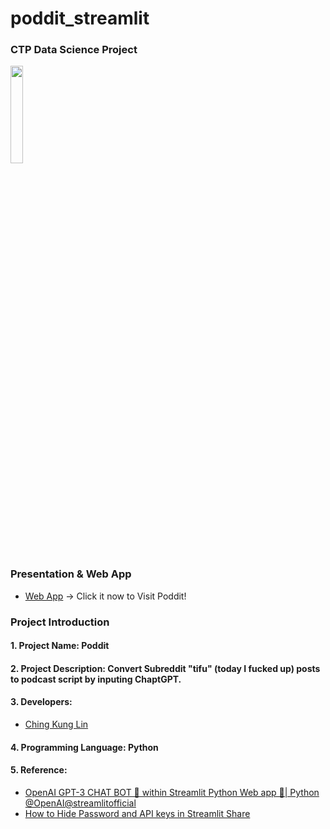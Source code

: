 # poddit_streamlit
### CTP Data Science Project
<p align="left">
<img src="https://media-exp1.licdn.com/dms/image/C4E0BAQE2heJzO0qrMA/company-logo_200_200/0/1657824337700?e=2147483647&v=beta&t=lOco_8ge4JOQea6C5JBXpuieNKbVoi6q-WLzIo7aTJY" width=20%>
</p>

### Presentation & Web App 
 - [Web App](https://sheisol310-poddit-streamlit-app-qihp7g.streamlit.app/) -> Click it now to Visit Poddit!

### Project Introduction 
#### 1. Project Name: Poddit 
#### 2. Project Description: Convert Subreddit "tifu" (today I fucked up) posts to podcast script by inputing ChaptGPT. 
#### 3. Developers:    
- [Ching Kung Lin](https://www.linkedin.com/in/chingkung310/)       

#### 4. Programming Language: Python

#### 5. Reference:
 - [OpenAI GPT-3 CHAT BOT 🤖 within Streamlit Python Web app 🚀| Python @OpenAI​ @streamlitofficial](https://www.youtube.com/watch?v=BHwVRI9N8B0)
 - [How to Hide Password and API keys in Streamlit Share](https://www.youtube.com/watch?v=oWxAZoyyzCc)



